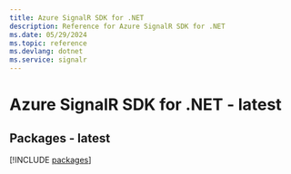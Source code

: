 ```yaml
---
title: Azure SignalR SDK for .NET
description: Reference for Azure SignalR SDK for .NET
ms.date: 05/29/2024
ms.topic: reference
ms.devlang: dotnet
ms.service: signalr
---
```

# Azure SignalR SDK for .NET - latest
## Packages - latest
[!INCLUDE [packages](signalr-index.md)]